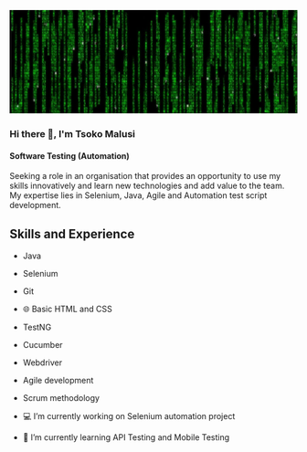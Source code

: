 ![Software Testing](https://github.com/tsokomalusi/tsokomalusi/blob/main/github_profile2.png)

### Hi there 👋, I'm Tsoko Malusi
#### Software Testing (Automation)
Seeking a role in an organisation that provides an opportunity to use my skills innovatively and learn new technologies and add value to the team. My expertise lies in Selenium, Java, Agile and Automation test script development.

## Skills and Experience
- Java
- Selenium
- Git
- 🌐 Basic HTML and CSS
- TestNG
- Cucumber
- Webdriver
- Agile development
- Scrum methodology

- 💻 I’m currently working on Selenium automation project 
- 📱 I’m currently learning API Testing and  Mobile Testing 










